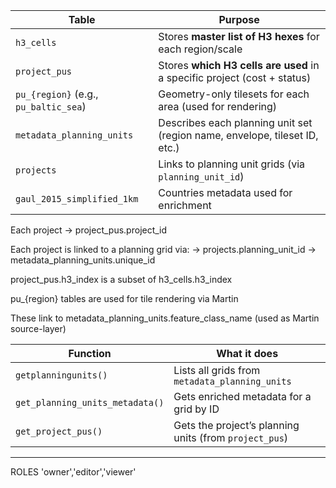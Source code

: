 | Table                                 | Purpose                                                                    |
| ------------------------------------- | -------------------------------------------------------------------------- |
| `h3_cells`                            | Stores **master list of H3 hexes** for each region/scale                   |
| `project_pus`                         | Stores **which H3 cells are used** in a specific project (cost + status)   |
| `pu_{region}` (e.g., `pu_baltic_sea`) | Geometry-only tilesets for each area (used for rendering)                  |
| `metadata_planning_units`             | Describes each planning unit set (region name, envelope, tileset ID, etc.) |
| `projects`                            | Links to planning unit grids (via `planning_unit_id`)                      |
| `gaul_2015_simplified_1km`            | Countries metadata used for enrichment                                     |

Each project → project_pus.project_id

Each project is linked to a planning grid via:
→ projects.planning_unit_id → metadata_planning_units.unique_id

project_pus.h3_index is a subset of h3_cells.h3_index

pu\_{region} tables are used for tile rendering via Martin

These link to metadata_planning_units.feature_class_name (used as Martin source-layer)

| Function                        | What it does                                           |
| ------------------------------- | ------------------------------------------------------ |
| `getplanningunits()`            | Lists all grids from `metadata_planning_units`         |
| `get_planning_units_metadata()` | Gets enriched metadata for a grid by ID                |
| `get_project_pus()`             | Gets the project’s planning units (from `project_pus`) |

---

ROLES
'owner','editor','viewer'
